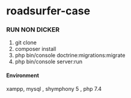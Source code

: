 # roadsurfer-case

### RUN NON DICKER

1. git clone
2. composer install
3. php bin/console doctrine:migrations:migrate
4. php bin/console server:run

#### Environment 
xampp, mysql , shymphony 5 , php 7.4
